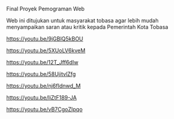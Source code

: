 ﻿Final Proyek Pemograman Web
 
 Web ini ditujukan untuk masyarakat tobasa agar lebih mudah menyampaikan saran atau kritik kepada Pemerintah Kota Tobasa
 
 https://youtu.be/9jGBlQ5kBOU
 
 https://youtu.be/5XUoLV6kveM
 
 https://youtu.be/12T_Jff6dIw
 
 https://youtu.be/58UjitvlZfg
 
 https://youtu.be/nj6fIdnwd_M
 
 https://youtu.be/IiZtF189-JA
 
 https://youtu.be/vB7CgoZIpqo
